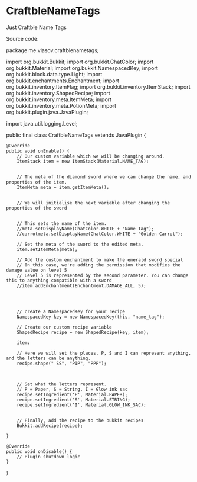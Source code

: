 # CraftbleNameTags
Just Craftble Name Tags


Source code:

package me.vlasov.craftblenametags;

import org.bukkit.Bukkit;
import org.bukkit.ChatColor;
import org.bukkit.Material;
import org.bukkit.NamespacedKey;
import org.bukkit.block.data.type.Light;
import org.bukkit.enchantments.Enchantment;
import org.bukkit.inventory.ItemFlag;
import org.bukkit.inventory.ItemStack;
import org.bukkit.inventory.ShapedRecipe;
import org.bukkit.inventory.meta.ItemMeta;
import org.bukkit.inventory.meta.PotionMeta;
import org.bukkit.plugin.java.JavaPlugin;

import java.util.logging.Level;

public final class CraftbleNameTags extends JavaPlugin {

    @Override
    public void onEnable() {
        // Our custom variable which we will be changing around.
        ItemStack item = new ItemStack(Material.NAME_TAG);


        // The meta of the diamond sword where we can change the name, and properties of the item.
        ItemMeta meta = item.getItemMeta();


        // We will initialise the next variable after changing the properties of the sword


        // This sets the name of the item.
        //meta.setDisplayName(ChatColor.WHITE + "Name Tag");
        //carrotmeta.setDisplayName(ChatColor.WHITE + "Golden Carrot");

        // Set the meta of the sword to the edited meta.
        item.setItemMeta(meta);

        // Add the custom enchantment to make the emerald sword special
        // In this case, we're adding the permission that modifies the damage value on level 5
        // Level 5 is represented by the second parameter. You can change this to anything compatible with a sword
        //item.addEnchantment(Enchantment.DAMAGE_ALL, 5);




        // create a NamespacedKey for your recipe
        NamespacedKey key = new NamespacedKey(this, "name_tag");

        // Create our custom recipe variable
        ShapedRecipe recipe = new ShapedRecipe(key, item);

        item:

        // Here we will set the places. P, S and I can represent anything, and the letters can be anything.
        recipe.shape(" SS", "PIP", "PPP");



        // Set what the letters represent.
        // P = Paper, S = String, I = Glow ink sac
        recipe.setIngredient('P', Material.PAPER);
        recipe.setIngredient('S', Material.STRING);
        recipe.setIngredient('I', Material.GLOW_INK_SAC);


        // Finally, add the recipe to the bukkit recipes
        Bukkit.addRecipe(recipe);

    }

    @Override
    public void onDisable() {
        // Plugin shutdown logic
    }
}
